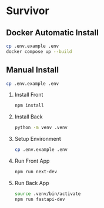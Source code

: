 # Survivor

## Docker Automatic Install

```sh
cp .env.example .env
docker compose up --build
```

## Manual Install

```sh
cp .env.example .env
```

1. Install Front

    ```sh
    npm install
    ```

1. Install Back

    ```sh
    python -m venv .venv
    ```

1. Setup Environment

    ```sh
    cp .env.example .env
    ```

1. Run Front App

    ```sh
    npm run next-dev
    ```

1. Run Back App

    ```sh
    source .venv/bin/activate
    npm run fastapi-dev
    ```
